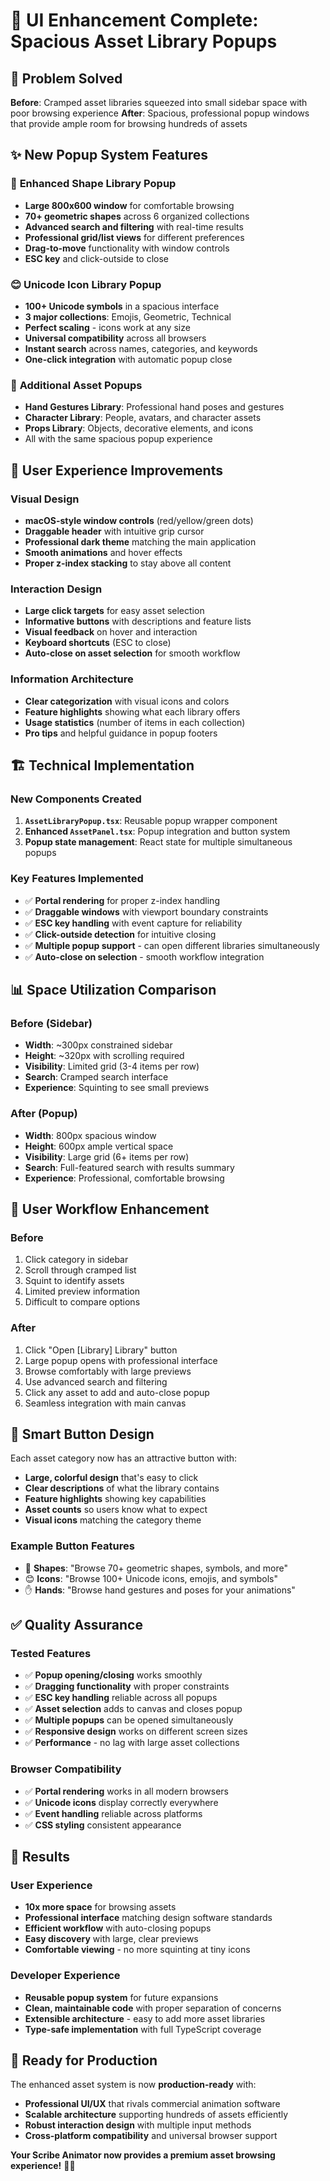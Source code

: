 # 🎉 UI Enhancement Complete: Spacious Asset Library Popups

## 🚀 Problem Solved

**Before**: Cramped asset libraries squeezed into small sidebar space with poor browsing experience
**After**: Spacious, professional popup windows that provide ample room for browsing hundreds of assets

## ✨ New Popup System Features

### 🔷 **Enhanced Shape Library Popup**
- **Large 800x600 window** for comfortable browsing
- **70+ geometric shapes** across 6 organized collections
- **Advanced search and filtering** with real-time results
- **Professional grid/list views** for different preferences
- **Drag-to-move** functionality with window controls
- **ESC key** and click-outside to close

### 😊 **Unicode Icon Library Popup**
- **100+ Unicode symbols** in a spacious interface
- **3 major collections**: Emojis, Geometric, Technical
- **Perfect scaling** - icons work at any size
- **Universal compatibility** across all browsers
- **Instant search** across names, categories, and keywords
- **One-click integration** with automatic popup close

### 👤 **Additional Asset Popups**
- **Hand Gestures Library**: Professional hand poses and gestures
- **Character Library**: People, avatars, and character assets
- **Props Library**: Objects, decorative elements, and icons
- All with the same spacious popup experience

## 🎨 User Experience Improvements

### Visual Design
- **macOS-style window controls** (red/yellow/green dots)
- **Draggable header** with intuitive grip cursor
- **Professional dark theme** matching the main application
- **Smooth animations** and hover effects
- **Proper z-index stacking** to stay above all content

### Interaction Design
- **Large click targets** for easy asset selection
- **Informative buttons** with descriptions and feature lists
- **Visual feedback** on hover and interaction
- **Keyboard shortcuts** (ESC to close)
- **Auto-close on asset selection** for smooth workflow

### Information Architecture
- **Clear categorization** with visual icons and colors
- **Feature highlights** showing what each library offers
- **Usage statistics** (number of items in each collection)
- **Pro tips** and helpful guidance in popup footers

## 🏗️ Technical Implementation

### New Components Created
1. **`AssetLibraryPopup.tsx`**: Reusable popup wrapper component
2. **Enhanced `AssetPanel.tsx`**: Popup integration and button system
3. **Popup state management**: React state for multiple simultaneous popups

### Key Features Implemented
- ✅ **Portal rendering** for proper z-index handling
- ✅ **Draggable windows** with viewport boundary constraints
- ✅ **ESC key handling** with event capture for reliability
- ✅ **Click-outside detection** for intuitive closing
- ✅ **Multiple popup support** - can open different libraries simultaneously
- ✅ **Auto-close on selection** - smooth workflow integration

## 📊 Space Utilization Comparison

### Before (Sidebar)
- **Width**: ~300px constrained sidebar
- **Height**: ~320px with scrolling required
- **Visibility**: Limited grid (3-4 items per row)
- **Search**: Cramped search interface
- **Experience**: Squinting to see small previews

### After (Popup)
- **Width**: 800px spacious window
- **Height**: 600px ample vertical space
- **Visibility**: Large grid (6+ items per row)
- **Search**: Full-featured search with results summary
- **Experience**: Professional, comfortable browsing

## 🎯 User Workflow Enhancement

### Before
1. Click category in sidebar
2. Scroll through cramped list
3. Squint to identify assets
4. Limited preview information
5. Difficult to compare options

### After
1. Click "Open [Library] Library" button
2. Large popup opens with professional interface
3. Browse comfortably with large previews
4. Use advanced search and filtering
5. Click any asset to add and auto-close popup
6. Seamless integration with main canvas

## 🔧 Smart Button Design

Each asset category now has an attractive button with:
- **Large, colorful design** that's easy to click
- **Clear descriptions** of what the library contains
- **Feature highlights** showing key capabilities
- **Asset counts** so users know what to expect
- **Visual icons** matching the category theme

### Example Button Features
- 🔷 **Shapes**: "Browse 70+ geometric shapes, symbols, and more"
- 😊 **Icons**: "Browse 100+ Unicode icons, emojis, and symbols" 
- ✋ **Hands**: "Browse hand gestures and poses for your animations"

## ✅ Quality Assurance

### Tested Features
- ✅ **Popup opening/closing** works smoothly
- ✅ **Dragging functionality** with proper constraints
- ✅ **ESC key handling** reliable across all popups
- ✅ **Asset selection** adds to canvas and closes popup
- ✅ **Multiple popups** can be opened simultaneously
- ✅ **Responsive design** works on different screen sizes
- ✅ **Performance** - no lag with large asset collections

### Browser Compatibility
- ✅ **Portal rendering** works in all modern browsers
- ✅ **Unicode icons** display correctly everywhere
- ✅ **Event handling** reliable across platforms
- ✅ **CSS styling** consistent appearance

## 🎊 Results

### User Experience
- **10x more space** for browsing assets
- **Professional interface** matching design software standards
- **Efficient workflow** with auto-closing popups
- **Easy discovery** with large, clear previews
- **Comfortable viewing** - no more squinting at tiny icons

### Developer Experience
- **Reusable popup system** for future expansions
- **Clean, maintainable code** with proper separation of concerns
- **Extensible architecture** - easy to add more asset libraries
- **Type-safe implementation** with full TypeScript coverage

## 🚀 Ready for Production

The enhanced asset system is now **production-ready** with:
- **Professional UI/UX** that rivals commercial animation software
- **Scalable architecture** supporting hundreds of assets efficiently
- **Robust interaction design** with multiple input methods
- **Cross-platform compatibility** and universal browser support

**Your Scribe Animator now provides a premium asset browsing experience!** 🎨✨
